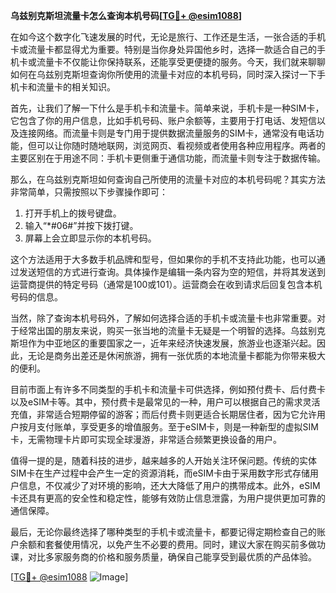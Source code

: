 **乌兹别克斯坦流量卡怎么查询本机号码[[TG💪+ @esim1088](https://t.me/s/esim1088)]**

在如今这个数字化飞速发展的时代，无论是旅行、工作还是生活，一张合适的手机卡或流量卡都显得尤为重要。特别是当你身处异国他乡时，选择一款适合自己的手机卡或流量卡不仅能让你保持联系，还能享受更便捷的服务。今天，我们就来聊聊如何在乌兹别克斯坦查询你所使用的流量卡对应的本机号码，同时深入探讨一下手机卡和流量卡的相关知识。

首先，让我们了解一下什么是手机卡和流量卡。简单来说，手机卡是一种SIM卡，它包含了你的用户信息，比如手机号码、账户余额等，主要用于打电话、发短信以及连接网络。而流量卡则是专门用于提供数据流量服务的SIM卡，通常没有电话功能，但可以让你随时随地联网，浏览网页、看视频或者使用各种应用程序。两者的主要区别在于用途不同：手机卡更侧重于通信功能，而流量卡则专注于数据传输。

那么，在乌兹别克斯坦如何查询自己所使用的流量卡对应的本机号码呢？其实方法非常简单，只需按照以下步骤操作即可：

1. 打开手机上的拨号键盘。
2. 输入“*#06#”并按下拨打键。
3. 屏幕上会立即显示你的本机号码。

这个方法适用于大多数手机品牌和型号，但如果你的手机不支持此功能，也可以通过发送短信的方式进行查询。具体操作是编辑一条内容为空的短信，并将其发送到运营商提供的特定号码（通常是100或101）。运营商会在收到请求后回复包含本机号码的信息。

当然，除了查询本机号码外，了解如何选择合适的手机卡或流量卡也非常重要。对于经常出国的朋友来说，购买一张当地的流量卡无疑是一个明智的选择。乌兹别克斯坦作为中亚地区的重要国家之一，近年来经济快速发展，旅游业也逐渐兴起。因此，无论是商务出差还是休闲旅游，拥有一张优质的本地流量卡都能为你带来极大的便利。

目前市面上有许多不同类型的手机卡和流量卡可供选择，例如预付费卡、后付费卡以及eSIM卡等。其中，预付费卡是最常见的一种，用户可以根据自己的需求灵活充值，非常适合短期停留的游客；而后付费卡则更适合长期居住者，因为它允许用户按月支付账单，享受更多的增值服务。至于eSIM卡，则是一种新型的虚拟SIM卡，无需物理卡片即可实现全球漫游，非常适合频繁更换设备的用户。

值得一提的是，随着科技的进步，越来越多的人开始关注环保问题。传统的实体SIM卡在生产过程中会产生一定的资源消耗，而eSIM卡由于采用数字形式存储用户信息，不仅减少了对环境的影响，还大大降低了用户的携带成本。此外，eSIM卡还具有更高的安全性和稳定性，能够有效防止信息泄露，为用户提供更加可靠的通信保障。

最后，无论你最终选择了哪种类型的手机卡或流量卡，都要记得定期检查自己的账户余额和套餐使用情况，以免产生不必要的费用。同时，建议大家在购买前多做功课，对比多家服务商的价格和服务质量，确保自己能享受到最优质的产品体验。

[[TG💪+ @esim1088](https://t.me/s/esim1088) ![Image](https://i.postimg.cc/4NQfJmqS/Snipaste-2025-05-13-00-14-12.png)]